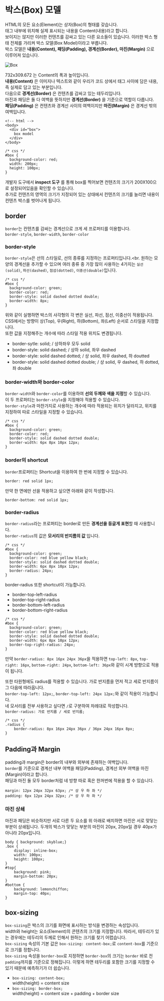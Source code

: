 # 박스(Box) 모델

HTML의 모든 요소(Element)는 상자(Box)의 형태를 갖습니다.<br>
태그 내부에 위치해 실제 표시되는 내용을 Content(내용)라고 합니다.<br>
보이지는 않지만 이러한 컨텐츠를 감싸고 있는 다른 요소들이 있습니다. 이러한 박스 형태 전체를 가리켜 박스 모델(Box Model)이라고 부릅니다.<br>
박스 모델은 **내용(Content), 패딩(Padding), 경계선(Border), 마진(Margin)** 으로 이루어져 있습니다.

![Box](https://user-images.githubusercontent.com/57892556/147089559-ac4ba5b0-d905-48c0-b969-81eb2ebb9a7e.JPG)

732x309.672 는 Content의 폭과 높이입니다.<br>
**내용(Content)** 은 이미지나 텍스트와 같이 우리가 코드 상에서 태그 사이에 담은 내용, 즉 실제로 담고 있는 부분입니다.<br>
다음으로 **경계선(Border)** 은 컨텐츠를 감싸고 있는 테두리입니다.<br>
마진과 패딩은 둘 다 여백을 뜻하지만 **경계선(Border)** 을 기준으로 역할이 다릅니다.<br>
**패딩(Padding)** 은 컨텐츠와 경계선 사이의 여백이지만 **마진(Margin)** 은 경계선 밖의 여백입니다.


```
<!-- html -->
<body>
  <div id="box">
    box model
  </div>
</body>

/* css */
#box {
  background-color: red;
  width: 200px;
  height: 100px;
}
```

개발자 도구에서 **inspect 도구** 를 통해 box를 찍어보면 컨텐츠의 크기가 200X100으로 설정되어있음을 확인할 수 있습니다.<br>
추가로 컨텐츠의 영역의 크기가 지정되어 있는 상태에서 컨텐츠의 크기를 늘리면 내용이 컨텐츠 박스를 벗어나게 됩니다.

## border

`border`는 컨텐츠를 감싸는 경계선으로 크게 세 프로퍼티를 이용합니다.<br>
`border-style`, `border-width`, `border-color`

### border-style

`border-style`은 선의 스타일로, 선의 종류를 지정하는 프로퍼티입니다.<br.
원하는 모양의 경계선을 추가할 수 있으며 여러 종류 중 가장 많이 사용하는 4가지는 `실선(solid)`, `파선(dashed)`, `점섬(dotted)`, `이중선(double)`입니다. <br>


```
/* css */
#box {
  background-color: green;
  border-color: red;
  border-style: solid dashed dotted double;
  border-width: 8px;
}
```

위와 같이 실행하면 박스의 사각형의 각 변은 실선, 파선, 점선, 이중선이 적용됩니다.<br>
CSS에서는 방향이 상(Top), 우(Right), 하(Bottom), 좌(Left) 순서로 스타일을 지정합니다.<br>
또한 값을 지정해주는 개수에 따라 스타일 적용 위치도 변경됩니다.<br>

- border-sytle: solid; / 상하좌우 모두 solid
- border-style: solid dashed; / 상하 solid, 좌우 dashed
- border-style: solid dashed dotted; / 상 solid, 좌우 dashed, 하 doutted
- border-style: solid dashed dotted double; / 상 solid, 우 dashed, 하 dotted, 좌 double

### border-width와 border-color

`border-width`와 `border-color`를 이용하여 **선의 두께와 색을 지정**할 수 있습니다.<br>
이 두 프로퍼티는 `border-style`을 지정해야 적용할 수 있습니다.<br>
`border-style`과 마찬가지로 사용하는 개수에 따라 적용되는 위치가 달라지고, 위치를 지정하여 따로 스타일을 지정할 수 있습니다.

```
/* css */
#box {
  background-color: green;
  border-color: red;
  border-style: solid dashed dotted double;
  border-width: 6px 8px 10px 12px;
}
```

### border의 shortcut

`border`프로퍼티는 Shortcut을 이용하여 한 번에 지정할 수 있습니다.

```
border: red solid 1px;
```

만약 한 면에만 선을 적용하고 싶으면 아래와 같이 작성합니다.

```
border-bottom: red solid 1px;
```

### border-radius

`border-radius`라는 프로퍼티는 border로 만든 **경계선을 둥글게 표현**할 때 사용합니다.<br>
`border-radius`의 값은 **모서리의 반지름의 값** 입니다.

```
/* css */
#box {
  background-color: green;
  border-color: red blue yellow black;
  border-style: solid dashed dotted double;
  border-width: 6px 8px 10px 12px;
  border-radius: 24px;
}
```

border-radius 또한 shortcut이 가능합니다.

- border-top-left-radius
- border-top-right-radius
- border-bottom-left-radius
- border-bottom-right-radius

```
/* css */
#box {
  background-color: green;
  border-color: red blue yellow black;
  border-style: solid dashed dotted double;
  border-width: 6px 8px 10px 12px;
  border-top-right-radius: 24px;
}
```

만약 `border-radius: 8px 16px 24px 36px`을 적용하면 `top-left: 8px`, `top-right: 16px`, `bottom-right: 24px`, `bottom-left: 36px`와 같이 시계 방향으로 적용이 됩니다.

또한 타원형에도 radius를 적용할 수 있습니다. 가로 반지름을 먼저 적고 세로 반지름이 그 다음에 따라옵니다.<br>
`border-top-left: 12px;`, `border-top-left: 24px 12px;`와 같이 적용이 가능합니다.<br>
네 모서리를 전부 사용하고 싶다면 `/`로 구분하여 차례대로 작성합니다.<br>
`border-radius: 가로 반지름 / 세로 반지름;`

```
/* css */
.radius {
	border-radius: 8px 16px 24px 36px / 36px 24px 16px 8px;
}
```

## Padding과 Margin

padding과 margin은 border의 내부와 외부에 존재하는 여백입니다.<br>
`border`를 기준으로 경계선 내부 여백을 패딩(Padding), 경계선 외부 여백을 마진(Margin)이라고 합니다.<br>
패딩과 마진 둘 모두 border처럼 네 방향 따로 혹은 한꺼번에 적용을 할 수 있습니다.

```
margin: 12px 24px 32px 63px; /* 상 우 하 좌 */
padding: 6px 12px 24px 32px; /* 상 우 하 좌 */
```

### 마진 상쇄

마진과 패딩은 비슷하지만 서로 다른 두 요소를 위 아래로 배치하면 마진은 서로 맞닿는 부분이 상쇄됩니다.
두개의 박스가 맞닿는 부분의 마진이 20px, 20px일 경우 40px가 아니라 20px입니다.

```
body { background: skyblue;}
.box {
	display: inline-box;
	width: 100px;
	height: 100px;
}
#top{
	background: pink;
	margin-bottom: 20px;
}
#bottom {
	background: lemonchiffon;
	margin-top: 40px;
}
```

## box-sizing

`box-sizing`은 박스의 크기를 화면에 표시하는 방식을 변경하는 속성입니다.<br>
width와 height는 요소(Element)의 콘텐츠의 크기를 지정합니다. 따라서, 테두리가 있는 경우에는 테두리의 두께로 인해서 원하는 크기를 찾기 어렵습니다.<br>
`box-sizing` 속성의 기본 값은 `box-sizing: content-box;`로 `content-box`를 기준으로 크기를 정합니다.<br> 
`box-sizing` 속성을 `border-box`로 지정하면 `border-box`의 크기는 `border` 바로 전 `padding`까지를 기준으로 정해집니다. 이렇게 하면 테두리를 포함한 크기를 지정할 수 있기 때문에 예측하기가 더 쉽습니다.<br>

- `box-sizing: content-box;`<br>width(height) = content size
- `box-sizing: border-box;`<br>width(height) = content size + padding + border size
